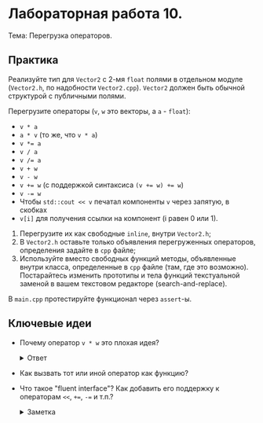 # Лабораторная работа 10.

Тема: Перегрузка операторов.


## Практика

Реализуйте тип для `Vector2` с 2-мя `float` полями в отдельном модуле (`Vector2.h`, по надобности `Vector2.cpp`).
`Vector2` должен быть обычной структурой с публичными полями.

Перегрузите операторы (`v`, `w` это векторы, а `a` - `float`):
- `v * a`
- `a * v` (то же, что `v * a`)
- `v *= a`
- `v / a`
- `v /= a`
- `v + w`
- `v - w`
- `v += w` (c поддержкой синтаксиса `(v += w) += w`)
- `v -= w`
- Чтобы `std::cout << v` печатал компоненты `v` через запятую, в скобках
- `v[i]` для получения ссылки на компонент (i равен 0 или 1).

1. Перегрузите их как свободные `inline`, внутри `Vector2.h`;
2. В `Vector2.h` оставьте только объявления перегруженных операторов, определения задайте в `cpp` файле;
3. Используйте вместо свободных функций методы, объявленные внутри класса, определенные в `cpp` файле (там, где это возможно).
   Постарайтесь изменить прототипы и тела функций текстуальной заменой в вашем текстовом редакторе (search-and-replace).

В `main.cpp` протестируйте функционал через `assert`-ы.


## Ключевые идеи

-   Почему оператор `v * w` это плохая идея?

    <details>
    <summary>Ответ</summary>

    Потому что есть скалярное произведение (dot product), а есть перемножение компонентов (hadamard product).
    Не очевидно, какую из этих операций выполнит `v * w`.
    </details>

-   Как вызвать тот или иной оператор как функцию?

-   Что такое "fluent interface"? Как добавить его поддержку к операторам `<<`, `+=`, `-=` и т.п.? 
    <details>
    <summary>Заметка</summary>

    Fluent interface можно делать и без перегрузки операторов.
    Можно через методы тоже.

    Со своим типом `Vector2`, например, могли бы сделать так:
    ```cpp
    struct Vector2
    {
        // ...

    public:
        Vector2& add(Vector2 v)
        {
            *this = *this + v;
            return *this;
        }

        Vector2& sub(Vector2 v)
        {
            *this = *this - v;
            return *this;
        }
        
        Vector2& scale(float a)
        {
            *this = *this * a;
            return *this;
        }

        Vector2& printInto(std::ostream& out)
        {
            // ...
            return *this;
        }
    };

    void usage()
    {
        Vector2 val{1, 2};
        val.add({ 1, 2 })
            .sub({ 2, 3 })
            .printInto(std::cout) // (0, 1)
            .scale(5)
            .add({ 1, 2 })
            .printInto(std::cout); // (1, 7)

        val.printInto(std::cout); // (1, 7)
    }
    ```

    Например, с печатью, дизайнеры языка могли бы сделать подобный интерфейс, вместо `<<`:
    ```cpp
    std::cout
        .print(v)
        .print(std::endl)
        .print(w)
        .print(std::endl);
    ```
    Тут только минус в том, что нельзя было бы перегрузить `print` под свой тип,
    не имея дополнительного механизма перегрузки, как, например, метод внутри `Vector2` с определенным именем,
    ожидаемым методом `print` 
    (`print` надо вызвать перегруженную логику, используя, например, статический полиморизм через `template`).

    </details>
